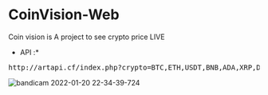 # CoinVision-Web
<p> Coin vision is A project to see crypto price LIVE</p>


* API  :*
<pre>
http://artapi.cf/index.php?crypto=BTC,ETH,USDT,BNB,ADA,XRP,DOGE,USDC,DOT,UNI,BUSD,BCH,LTC,LINK&coins=USD,SAR
</pre>

![bandicam 2022-01-20 22-34-39-724](https://user-images.githubusercontent.com/77233657/150512477-eb8c298f-b78b-4751-964e-26d1dc836fc1.jpg)
